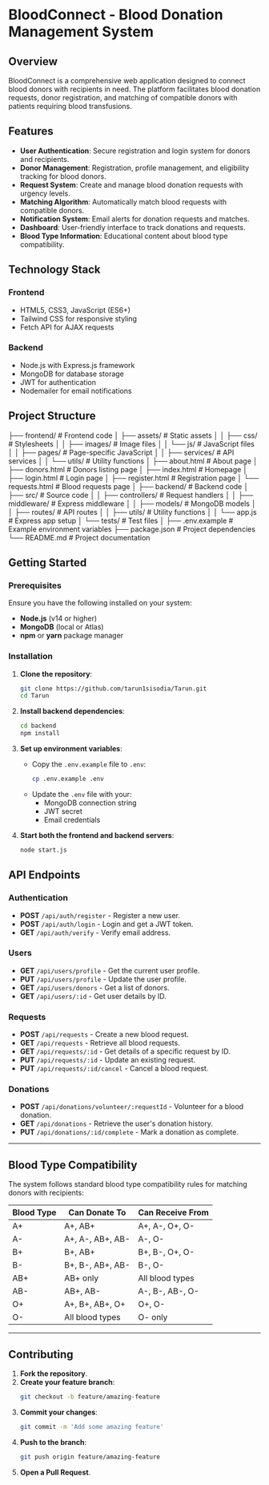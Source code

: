 # BloodConnect - Blood Donation Management System

## Overview
BloodConnect is a comprehensive web application designed to connect blood donors with recipients in need. The platform facilitates blood donation requests, donor registration, and matching of compatible donors with patients requiring blood transfusions.

## Features
- **User Authentication**: Secure registration and login system for donors and recipients.
- **Donor Management**: Registration, profile management, and eligibility tracking for blood donors.
- **Request System**: Create and manage blood donation requests with urgency levels.
- **Matching Algorithm**: Automatically match blood requests with compatible donors.
- **Notification System**: Email alerts for donation requests and matches.
- **Dashboard**: User-friendly interface to track donations and requests.
- **Blood Type Information**: Educational content about blood type compatibility.

## Technology Stack

### Frontend
- HTML5, CSS3, JavaScript (ES6+)
- Tailwind CSS for responsive styling
- Fetch API for AJAX requests

### Backend
- Node.js with Express.js framework
- MongoDB for database storage
- JWT for authentication
- Nodemailer for email notifications

## Project Structure
├── frontend/                  # Frontend code
│   ├── assets/                # Static assets
│   │   ├── css/               # Stylesheets
│   │   ├── images/            # Image files
│   │   └── js/                # JavaScript files
│   │       ├── pages/         # Page-specific JavaScript
│   │       ├── services/      # API services
│   │       └── utils/         # Utility functions
│   ├── about.html             # About page
│   ├── donors.html            # Donors listing page
│   ├── index.html             # Homepage
│   ├── login.html             # Login page
│   ├── register.html          # Registration page
│   └── requests.html          # Blood requests page
│
├── backend/                   # Backend code
│   ├── src/                   # Source code
│   │   ├── controllers/       # Request handlers
│   │   ├── middleware/        # Express middleware
│   │   ├── models/            # MongoDB models
│   │   ├── routes/            # API routes
│   │   ├── utils/             # Utility functions
│   │   └── app.js             # Express app setup
│   └── tests/                 # Test files
│
├── .env.example               # Example environment variables
├── package.json               # Project dependencies
└── README.md                  # Project documentation
## Getting Started

### Prerequisites
Ensure you have the following installed on your system:
- **Node.js** (v14 or higher)
- **MongoDB** (local or Atlas)
- **npm** or **yarn** package manager

### Installation

1. **Clone the repository**:
    ```bash
    git clone https://github.com/tarun1sisodia/Tarun.git
    cd Tarun
    ```

2. **Install backend dependencies**:
    ```bash
    cd backend
    npm install
    ```

3. **Set up environment variables**:
    - Copy the `.env.example` file to `.env`:
      ```bash
      cp .env.example .env
      ```
    - Update the `.env` file with your:
      - MongoDB connection string
      - JWT secret
      - Email credentials

4. **Start both the frontend and backend servers**:
    ```bash
    node start.js
    ```

## API Endpoints

### Authentication
- **POST** `/api/auth/register` - Register a new user.
- **POST** `/api/auth/login` - Login and get a JWT token.
- **GET** `/api/auth/verify` - Verify email address.

### Users
- **GET** `/api/users/profile` - Get the current user profile.
- **PUT** `/api/users/profile` - Update the user profile.
- **GET** `/api/users/donors` - Get a list of donors.
- **GET** `/api/users/:id` - Get user details by ID.

### Requests
- **POST** `/api/requests` - Create a new blood request.
- **GET** `/api/requests` - Retrieve all blood requests.
- **GET** `/api/requests/:id` - Get details of a specific request by ID.
- **PUT** `/api/requests/:id` - Update an existing request.
- **PUT** `/api/requests/:id/cancel` - Cancel a blood request.

### Donations
- **POST** `/api/donations/volunteer/:requestId` - Volunteer for a blood donation.
- **GET** `/api/donations` - Retrieve the user's donation history.
- **PUT** `/api/donations/:id/complete` - Mark a donation as complete.

---

## Blood Type Compatibility

The system follows standard blood type compatibility rules for matching donors with recipients:

| **Blood Type** | **Can Donate To**       | **Can Receive From**       |
|----------------|-------------------------|----------------------------|
| A+             | A+, AB+                | A+, A-, O+, O-             |
| A-             | A+, A-, AB+, AB-       | A-, O-                     |
| B+             | B+, AB+                | B+, B-, O+, O-             |
| B-             | B+, B-, AB+, AB-       | B-, O-                     |
| AB+            | AB+ only               | All blood types            |
| AB-            | AB+, AB-               | A-, B-, AB-, O-            |
| O+             | A+, B+, AB+, O+        | O+, O-                     |
| O-             | All blood types        | O- only                    |

---

## Contributing

1. **Fork the repository**.
2. **Create your feature branch**:
    ```bash
    git checkout -b feature/amazing-feature
    ```
3. **Commit your changes**:
    ```bash
    git commit -m 'Add some amazing feature'
    ```
4. **Push to the branch**:
    ```bash
    git push origin feature/amazing-feature
    ```
5. **Open a Pull Request**.
